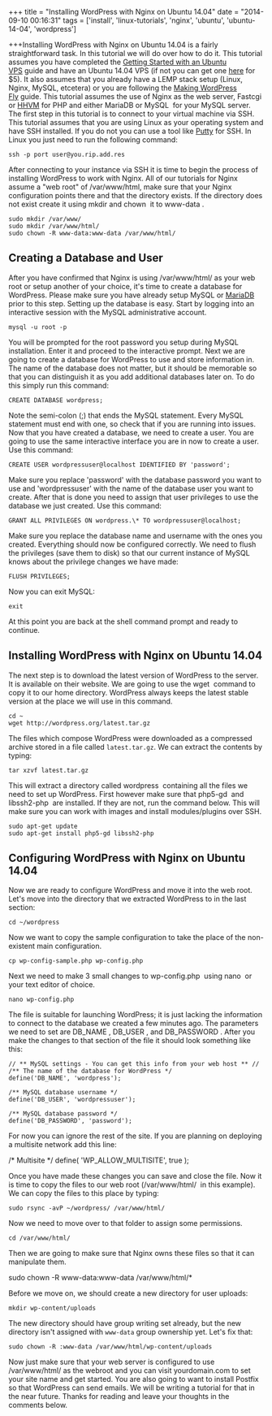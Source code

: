 +++
title = "Installing WordPress with Nginx on Ubuntu 14.04"
date = "2014-09-10 00:16:31"
tags = ['install', 'linux-tutorials', 'nginx', 'ubuntu', 'ubuntu-14-04', 'wordpress']

+++Installing WordPress with Nginx on Ubuntu 14.04 is a fairly straightforward task. In this tutorial we will do over how to do it. This tutorial assumes you have completed the [Getting Started with an Ubuntu VPS](http://bryanapperson.com/blog/getting-started-ubuntu-vps-running-14-04/ "Getting Started with an Ubuntu VPS") guide and have an Ubuntu 14.04 VPS (if not you can get one [here](https://www.bitronictech.net/ubuntu-vps-hosting.php "Ubuntu VPS Hosting") for \$5). It also assumes that you already have a LEMP stack setup (Linux, Nginx, MySQL, etcetera) or you are following the [Making WordPress Fly](http://bryanapperson.com/blog/intro-hhvm-mariadb-nginx-wordpress/ "Making WordPress Fly") guide. This tutorial assumes the use of Nginx as the web server, Fastcgi or [HHVM](http://hhvm.com/ "HHVM") for PHP and either MariaDB or MySQL  for your MySQL server. The first step in this tutorial is to connect to your virtual machine via SSH. This tutorial assumes that you are using Linux as your operating system and have SSH installed. If you do not you can use a tool like [Putty](http://www.chiark.greenend.org.uk/~sgtatham/putty/ "Putty SSH") for SSH. In Linux you just need to run the following command:

```
ssh -p port user@you.rip.add.res
```

After connecting to your instance via SSH it is time to begin the process of installing WordPress to work with Nginx. All of our tutorials for Nginx assume a "web root" of /var/www/html, make sure that your Nginx configuration points there and that the directory exists. If the directory does not exist create it using mkdir and chown  it to www-data .

```
sudo mkdir /var/www/
sudo mkdir /var/www/html/
sudo chown -R www-data:www-data /var/www/html/
```

## Creating a Database and User

After you have confirmed that Nginx is using /var/www/html/ as your web root or setup another of your choice, it's time to create a database for WordPress. Please make sure you have already setup MySQL or [MariaDB](http://bryanapperson.com/blog/make-wordpress-fly-mariadb-setup-ubuntu-14/ "Setup MariaDB") prior to this step. Setting up the database is easy. Start by logging into an interactive session with the MySQL administrative account.

```
mysql -u root -p
```

You will be prompted for the root password you setup during MySQL installation. Enter it and proceed to the interactive prompt. Next we are going to create a database for WordPress to use and store information in. The name of the database does not matter, but it should be memorable so that you can distinguish it as you add additional databases later on. To do this simply run this command:

```
CREATE DATABASE wordpress;
```

Note the semi-colon (;) that ends the MySQL statement. Every MySQL statement must end with one, so check that if you are running into issues. Now that you have created a database, we need to create a user. You are going to use the same interactive interface you are in now to create a user. Use this command:

```
CREATE USER wordpressuser@localhost IDENTIFIED BY 'password';
```

Make sure you replace 'password' with the database password you want to use and 'wordpressuser' with the name of the database user you want to create. After that is done you need to assign that user privileges to use the database we just created. Use this command:

```
GRANT ALL PRIVILEGES ON wordpress.\* TO wordpressuser@localhost;
```

Make sure you replace the database name and username with the ones you created. Everything should now be configured correctly. We need to flush the privileges (save them to disk) so that our current instance of MySQL knows about the privilege changes we have made:

```
FLUSH PRIVILEGES;
```

Now you can exit MySQL:

`exit`

At this point you are back at the shell command prompt and ready to continue.

## Installing WordPress with Nginx on Ubuntu 14.04

The next step is to download the latest version of WordPress to the server. It is available on their website. We are going to use the wget  command to copy it to our home directory. WordPress always keeps the latest stable version at the place we will use in this command.

```
cd ~
wget http://wordpress.org/latest.tar.gz
```

The files which compose WordPress were downloaded as a compressed archive stored in a file called `latest.tar.gz`. We can extract the contents by typing:

```
tar xzvf latest.tar.gz
```

This will extract a directory called wordpress  containing all the files we need to set up WordPress. First however make sure that php5-gd  and libssh2-php  are installed. If they are not, run the command below. This will make sure you can work with images and install modules/plugins over SSH.

```
sudo apt-get update
sudo apt-get install php5-gd libssh2-php
```

## Configuring WordPress with Nginx on Ubuntu 14.04

Now we are ready to configure WordPress and move it into the web root. Let's move into the directory that we extracted WordPress to in the last section:

```
cd ~/wordpress
```

Now we want to copy the sample configuration to take the place of the non-existent main configuration.

`cp wp-config-sample.php wp-config.php`

Next we need to make 3 small changes to wp-config.php  using nano  or your text editor of choice.

`nano wp-config.php`

The file is suitable for launching WordPress; it is just lacking the information to connect to the database we created a few minutes ago. The parameters we need to set are DB_NAME , DB_USER , and DB_PASSWORD . After you make the changes to that section of the file it should look something like this:

```
// ** MySQL settings - You can get this info from your web host ** //
/** The name of the database for WordPress */
define('DB_NAME', 'wordpress');

/** MySQL database username */
define('DB_USER', 'wordpressuser');

/** MySQL database password */
define('DB_PASSWORD', 'password');
```

For now you can ignore the rest of the site. If you are planning on deploying a multisite network add this line:

/\* Multisite \*/
define( 'WP_ALLOW_MULTISITE', true );

Once you have made these changes you can save and close the file. Now it is time to copy the files to our web root (/var/www/html/  in this example). We can copy the files to this place by typing:

```
sudo rsync -avP ~/wordpress/ /var/www/html/
```

Now we need to move over to that folder to assign some permissions.

```
cd /var/www/html/
```

Then we are going to make sure that Nginx owns these files so that it can manipulate them.

sudo chown -R www-data:www-data /var/www/html/\*

Before we move on, we should create a new directory for user uploads:

```
mkdir wp-content/uploads
```

The new directory should have group writing set already, but the new directory isn't assigned with `www-data` group ownership yet. Let's fix that:

```
sudo chown -R :www-data /var/www/html/wp-content/uploads
```

Now just make sure that your web server is configured to use /var/www/html/ as the webroot and you can visit yourdomain.com to set your site name and get started. You are also going to want to install Postfix so that WordPress can send emails. We will be writing a tutorial for that in the near future. Thanks for reading and leave your thoughts in the comments below.
